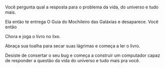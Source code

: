 Você pergunta qual a resposta para o problema da vida, do universo e tudo mais. 

Ela então te entrega O Guia do Mochileiro das Galáxias e desaparece. Você então

Chora e joga o livro no lixo.

Abraça sua toalha para secar suas lágrimas e começa a ler o livro.

Desiste de consertar o seu bug e começa a construir um computador capaz de responder a questão da vida do universo e tudo mais pra você.
